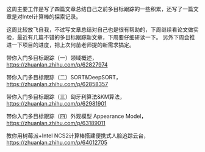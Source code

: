 这周主要工作是写了四篇文章总结自己之前多目标跟踪的一些积累，还写了一篇文章是对Intel计算棒的探索记录。

这周比较放飞自我，不过写文章总结对自己也是很有帮助的，下周继续看论文做实验，最近有几篇不错的多目标跟踪新文章，下周要仔细研读一下。
另外下周会推进一下项目的进度，把上次何苗老师提的新需求搞定。

带你入门多目标跟踪（一）领域概述， https://zhuanlan.zhihu.com/p/62827974

带你入门多目标跟踪（二）SORT&DeepSORT， https://zhuanlan.zhihu.com/p/62858357

带你入门多目标跟踪（三）匈牙利算法&KM算法， https://zhuanlan.zhihu.com/p/62981901

带你入门多目标跟踪（四）外观模型 Appearance Model， https://zhuanlan.zhihu.com/p/63189011

教你用树莓派+Intel NCS2计算棒搭建便携式人脸追踪云台， https://zhuanlan.zhihu.com/p/64012705
